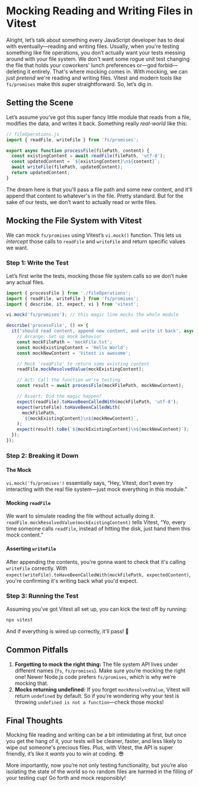 # Mocking Reading and Writing Files in Vitest

Alright, let’s talk about something every JavaScript developer has to deal with eventually—reading and writing files. Usually, when you're testing something like file operations, you don’t actually want your tests messing around with your file system. We don't want some rogue unit test changing the file that holds your coworkers' lunch preferences or—god forbid—deleting it entirely. That's where mocking comes in. With mocking, we can just _pretend_ we're reading and writing files. Vitest and modern tools like `fs/promises` make this super straightforward. So, let’s dig in.

## Setting the Scene

Let’s assume you’ve got this super fancy little module that reads from a file, modifies the data, and writes it back. Something really _real-world_ like this:

```javascript
// fileOperations.js
import { readFile, writeFile } from 'fs/promises';

export async function processFile(filePath, content) {
  const existingContent = await readFile(filePath, 'utf-8');
  const updatedContent = `${existingContent}\n${content}`;
  await writeFile(filePath, updatedContent);
  return updatedContent;
}
```

The dream here is that you'll pass a file path and some new content, and it'll append that content to whatever's in the file. Pretty standard. But for the sake of our tests, we don’t want to actually read or write files.

## Mocking the File System with Vitest

We can mock `fs/promises` using Vitest’s `vi.mock()` function. This lets us _intercept_ those calls to `readFile` and `writeFile` and return specific values we want.

### Step 1: Write the Test

Let’s first write the tests, mocking those file system calls so we don’t nuke any actual files.

```javascript
import { processFile } from './fileOperations';
import { readFile, writeFile } from 'fs/promises';
import { describe, it, expect, vi } from 'vitest';

vi.mock('fs/promises'); // this magic line mocks the whole module

describe('processFile', () => {
  it('should read content, append new content, and write it back', async () => {
    // Arrange: Set up mock behavior
    const mockFilePath = 'mockFile.txt';
    const mockExistingContent = 'Hello World';
    const mockNewContent = 'Vitest is awesome';

    // Mock 'readFile' to return some existing content
    readFile.mockResolvedValue(mockExistingContent);

    // Act: Call the function we're testing
    const result = await processFile(mockFilePath, mockNewContent);

    // Assert: Did the magic happen?
    expect(readFile).toHaveBeenCalledWith(mockFilePath, 'utf-8');
    expect(writeFile).toHaveBeenCalledWith(
      mockFilePath,
      `${mockExistingContent}\n${mockNewContent}`,
    );
    expect(result).toBe(`${mockExistingContent}\n${mockNewContent}`);
  });
});
```

### Step 2: Breaking it Down

#### The Mock

`vi.mock('fs/promises')` essentially says, “Hey, Vitest, don’t even try interacting with the real file system—just mock everything in this module.”

#### Mocking `readFile`

We want to simulate reading the file without actually doing it. `readFile.mockResolvedValue(mockExistingContent)` tells Vitest, “Yo, every time someone calls `readFile`, instead of hitting the disk, just hand them this mock content.”

#### Asserting `writeFile`

After appending the contents, you're gonna want to check that it's calling `writeFile` correctly. With `expect(writeFile).toHaveBeenCalledWith(mockFilePath, expectedContent)`, you're confirming it's writing back what you'd expect.

### Step 3: Running the Test

Assuming you’ve got Vitest all set up, you can kick the test off by running:

```bash
npx vitest
```

And if everything is wired up correctly, it'll pass! 🎉

## Common Pitfalls

1. **Forgetting to mock the right thing:** The file system API lives under different names (`fs`, `fs/promises`). Make sure you’re mocking the right one! Newer Node.js code prefers `fs/promises`, which is why we’re mocking that.
2. **Mocks returning undefined:** If you forget `mockResolvedValue`, Vitest will return `undefined` by default. So if you’re wondering why your test is throwing `undefined is not a function`—check those mocks!

## Final Thoughts

Mocking file reading and writing can be a bit intimidating at first, but once you get the hang of it, your tests will be cleaner, faster, and less likely to wipe out someone's precious files. Plus, with Vitest, the API is super friendly, it’s like it _wants_ you to win at coding. 😎

More importantly, now you’re not only testing functionality, but you’re also isolating the state of the world so no random files are harmed in the filling of your testing cup! Go forth and mock responsibly!
